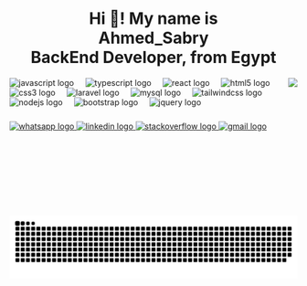 <h1 align="center">Hi 👋! My name is<br>Ahmed_Sabry<br>BackEnd Developer, from Egypt</h1>


<img align="right" height="241" src="https://scontent.faly2-1.fna.fbcdn.net/v/t39.30808-6/468959577_3896556007286103_951914293832899029_n.jpg?_nc_cat=111&ccb=1-7&_nc_sid=6ee11a&_nc_eui2=AeFsrrlXzYLPguWFnYNXqphoNlKlPt2p9vk2UqU-3an2-Y17tebJ8kOR6tVTfRqSr6ZJcpX3tPOEIjE2-kNHrif6&_nc_ohc=uBzcptmh2yMQ7kNvgEoVNPY&_nc_zt=23&_nc_ht=scontent.faly2-1.fna&_nc_gid=AbCdYCwoFECc953we67i7Az&oh=00_AYA--HFGKTm0Y0kgLgS_5Tt-zRpp-shpZ6Ss7ouiDPEOtQ&oe=6768C5E8"  />


<div align="left">
  <img src="https://cdn.jsdelivr.net/gh/devicons/devicon/icons/javascript/javascript-original.svg" height="39" alt="javascript logo"  />
  <img width="12" />
  <img src="https://cdn.jsdelivr.net/gh/devicons/devicon/icons/typescript/typescript-original.svg" height="39" alt="typescript logo"  />
  <img width="12" />
  <img src="https://cdn.jsdelivr.net/gh/devicons/devicon/icons/react/react-original.svg" height="39" alt="react logo"  />
  <img width="12" />
  <img src="https://cdn.jsdelivr.net/gh/devicons/devicon/icons/html5/html5-original.svg" height="39" alt="html5 logo"  />
  <img width="12" />
  <img src="https://cdn.jsdelivr.net/gh/devicons/devicon/icons/css3/css3-original.svg" height="39" alt="css3 logo"  />
  <img width="12" />
  <img src="https://cdn.jsdelivr.net/gh/devicons/devicon/icons/laravel/laravel-original.svg" height="39" alt="laravel logo"  />
  <img width="12" />
  <img src="https://cdn.jsdelivr.net/gh/devicons/devicon/icons/mysql/mysql-original.svg" height="39" alt="mysql logo"  />
  <img width="12" />
  <img src="https://cdn.jsdelivr.net/gh/devicons/devicon/icons/tailwindcss/tailwindcss-original-wordmark.svg" height="39" alt="tailwindcss logo"  />
  <img width="12" />
  <img src="https://cdn.jsdelivr.net/gh/devicons/devicon/icons/nodejs/nodejs-original.svg" height="39" alt="nodejs logo"  />
  <img width="12" />
  <img src="https://cdn.jsdelivr.net/gh/devicons/devicon/icons/bootstrap/bootstrap-original.svg" height="39" alt="bootstrap logo"  />
  <img width="12" />
  <img src="https://cdn.jsdelivr.net/gh/devicons/devicon/icons/jquery/jquery-original.svg" height="39" alt="jquery logo"  />
</div>

<div align="left" style="margin-top:25px;">
  <a href="https://wa.me/+201080643815?text=Peace%20be%20upon%20you" target="_blank">
    <img src="https://img.shields.io/static/v1?message=Whatsapp&logo=whatsapp&label=&color=25D366&logoColor=white&labelColor=&style=for-the-badge" height="32" alt="whatsapp logo"  />
  </a>
  <a href="https://www.linkedin.com/in/ahmedsabryhagrs/" target="_blank">
    <img src="https://img.shields.io/static/v1?message=LinkedIn&logo=linkedin&label=&color=0077B5&logoColor=white&labelColor=&style=for-the-badge" height="32" alt="linkedin logo"  />
  </a>
  <a href="https://stackoverflow.com/users/22664543/ahmed-hagrs" target="_blank">
    <img src="https://img.shields.io/static/v1?message=Stackoverflow&logo=stackoverflow&label=&color=FE7A16&logoColor=white&labelColor=&style=for-the-badge" height="32" alt="stackoverflow logo"  />
  </a>
  <a href="mailto:as0162121@gmail.com" target="_blank">
    <img src="https://img.shields.io/static/v1?message=Gmail&logo=gmail&label=&color=D14836&logoColor=white&labelColor=&style=for-the-badge" height="32" alt="gmail logo"  />
  </a>
</div>

<div align="center">
<img src="https://raw.githubusercontent.com/Platane/snk/output/github-contribution-grid-snake.svg" alt="Snake animation" />
</div>
